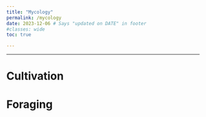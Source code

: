 ```yaml
---
title: "Mycology"
permalink: /mycology 
date: 2023-12-06 # Says "updated on DATE" in footer
#classes: wide
toc: true

---
```

<!-- Page title shows here, left aligned, defined in front matter -->
<hr>

# Cultivation


# Foraging





